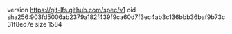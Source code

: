 version https://git-lfs.github.com/spec/v1
oid sha256:903fd5006ab2379a182f439f9ca60d7f3ec4ab3c136bbb36baf9b73c31f8ed7e
size 1584
